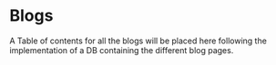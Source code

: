 # Blogs

A Table of contents for all the blogs will be placed
 here following the implementation of a DB containing the different blog pages.
